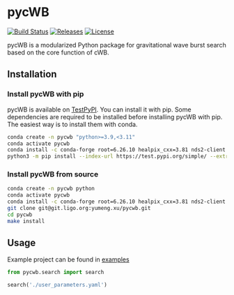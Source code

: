 # pycWB

[![Build Status](https://git.ligo.org/yumeng.xu/pycwb/badges/main/pipeline.svg)](https://git.ligo.org/yumeng.xu/pycwb/-/pipelines)
[![Releases](https://git.ligo.org/yumeng.xu/pycwb/-/badges/release.svg)](https://git.ligo.org/yumeng.xu/pycwb/-/releases)
[![License](https://img.shields.io/badge/license-GPLv3-blue)](https://git.ligo.org/yumeng.xu/pycwb/-/blob/main/LICENSE)

pycWB is a modularized Python package for gravitational wave burst search based on the core function of cWB.

## Installation

### Install pycWB with pip

pycWB is available on [TestPyPI](https://test.pypi.org/project/pycwb/). You can install it with pip.
Some dependencies are required to be installed before installing pycWB with pip. 
The easiest way is to install them with conda.

```bash
conda create -n pycwb "python>=3.9,<3.11"
conda activate pycwb
conda install -c conda-forge root=6.26.10 healpix_cxx=3.81 nds2-client python-nds2-client lalsuite setuptools_scm cmake pkg-config
python3 -m pip install --index-url https://test.pypi.org/simple/ --extra-index-url https://pypi.org/simple/ --no-deps pycwb
```

### Install pycWB from source

```bash
conda create -n pycwb python
conda activate pycwb
conda install -c conda-forge root=6.26.10 healpix_cxx=3.81 nds2-client python-nds2-client lalsuite setuptools_scm cmake pkg-config
git clone git@git.ligo.org:yumeng.xu/pycwb.git
cd pycwb
make install
```

## Usage

Example project can be found in [examples](./examples)

```python
from pycwb.search import search

search('./user_parameters.yaml')
```

[//]: # (# pycWB)

[//]: # ()
[//]: # (This is python wrapper of `cWB`)

[//]: # ()
[//]: # (## What does this package do)

[//]: # ()
[//]: # (- [x] Generate `ini` and `yaml` configuration file with python script)

[//]: # (- [x] Initialize `ROOT` and `cwb` with `ini` file &#40;replacing `root_logon.c` and bash files&#41;)

[//]: # (- [x] Run `inet2G` job with `yaml` file &#40;replacing `user_parameters.c`&#41;)

[//]: # ()
[//]: # (## Install cWB)

[//]: # ()
[//]: # (Check [installation guide]&#40;./docs/0.installation_guide.md&#41; to simply install `cWB` with conda)

[//]: # ()
[//]: # (## Generate config files)

[//]: # ()
[//]: # (Run the following script to generate `config.ini` and the sample `user_parameters.yaml`)

[//]: # (in your working directory)

[//]: # ()
[//]: # (```bash)

[//]: # (pyburst_gen_config --cwb_install <path to cwb install> --cwb_source <path to cwb source> --work_dir <path to work dir>)

[//]: # (```)

[//]: # ()
[//]: # (edit these two files to fit your environment and your job)

[//]: # ()
[//]: # (## Initialize pycWB)

[//]: # ()
[//]: # (The [initialisation guide]&#40;./docs/1.initialisation_guide.md&#41; can help you understand the detail of the environment setup)

[//]: # (and library loading with python. This processing is coded in the class `pycWB`. If you are not interested in the detail,)

[//]: # (you can directly initialize the `cWB` with)

[//]: # ()
[//]: # (```python)

[//]: # (from pycwb import pycWB)

[//]: # ()
[//]: # (cwb = pycWB&#40;'./config.ini'&#41;  # config file path)

[//]: # (ROOT = cwb.ROOT)

[//]: # (gROOT = cwb.gROOT)

[//]: # (```)

[//]: # ()
[//]: # (Required directories will be automatically created unless you initialize)

[//]: # (with `pycWB&#40;'./config.ini', create_dirs=False&#41;`)

[//]: # ()
[//]: # (## Run analysis)

[//]: # ()
[//]: # (The project can be setup with original `.c` file as well as `.yaml` config file,)

[//]: # (see [example]&#40;./examples/MultiStages2G/user_parameters.yaml&#41;.)

[//]: # ()
[//]: # (> The compatibility of `ROOT TBroswer` with macos still need to be fixed)

[//]: # (> This project is tested with macos, linux should be fine in princple.)

[//]: # ()
[//]: # (### with `.c` config file)

[//]: # ()
[//]: # (The [Example : interactive multistages 2G analysis]&#40;./docs/2.test_interactive_multistages_2G_analysis.md&#41; contains a)

[//]: # (full example to run the `pycWB`)

[//]: # ()
[//]: # (### with `.yaml` config file &#40;recommended&#41;)

[//]: # ()
[//]: # (If you don't want to setup a cwb run with c file `user_parameters.c`,)

[//]: # (you can setup an analysis with `yaml` config file.)

[//]: # ()
[//]: # (#### A quick example)

[//]: # ()
[//]: # (```python)

[//]: # (from pycwb import pycWB, tools)

[//]: # ()
[//]: # (cwb = pycWB&#40;'./config.ini'&#41;  # config file path)

[//]: # (ROOT = cwb.ROOT)

[//]: # (gROOT = cwb.gROOT)

[//]: # ()
[//]: # (# create frame file)

[//]: # ()
[//]: # (tools.create_frame_noise&#40;gROOT, ROOT&#41;)

[//]: # (tools.setup_sim_data&#40;['H1','L1','V1']&#41;)

[//]: # ()
[//]: # (# run full `cwb_inet2G` analysis)

[//]: # ()
[//]: # (job_id = 1)

[//]: # (job_stage = 'FULL')

[//]: # (job_file = './user_parameters.yaml')

[//]: # (inet_option = '--tool emax --level 8  --draw true')

[//]: # (cwb.cwb_inet2G&#40;job_id, job_file, job_stage, inet_option=inet_option&#41;)

[//]: # (```)

[//]: # ()
[//]: # (> The reason to choose `yaml` is that it can support more complicated types compare to `ini` and)

[//]: # (> much close to python compare to `json`)

[//]: # (>)

[//]: # (> "YAML" will be checked by `jsonschema` with file `config/user_parameters_schema.py`)

[//]: # (> and converted to C code to run with `pyROOT`)
